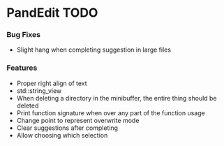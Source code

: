# PandEdit TODO

### Bug Fixes
- Slight hang when completing suggestion in large files

### Features
- Proper right align of text
- std::string_view
- When deleting a directory in the minibuffer, the entire thing should be deleted
- Print function signature when over any part of the function usage
- Change point to represent overwrite mode
- Clear suggestions after completing
- Allow choosing which selection
